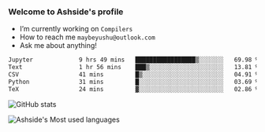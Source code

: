 ### Welcome to Ashside's profile

- I’m currently working on `Compilers`
- How to reach me `maybeyushu@outlook.com`
- Ask me about anything!

<!--START_SECTION:waka-->

```txt
Jupyter             9 hrs 49 mins   █████████████████▒░░░░░░░   69.98 %
Text                1 hr 56 mins    ███▒░░░░░░░░░░░░░░░░░░░░░   13.81 %
CSV                 41 mins         █▒░░░░░░░░░░░░░░░░░░░░░░░   04.91 %
Python              31 mins         █░░░░░░░░░░░░░░░░░░░░░░░░   03.69 %
TeX                 24 mins         ▓░░░░░░░░░░░░░░░░░░░░░░░░   02.86 %
```

<!--END_SECTION:waka-->

![GitHub stats](https://github-readme-stats.vercel.app/api?username=Ashside)

![Ashside's Most used languages](https://github-readme-stats.vercel.app/api/top-langs/?username=Ashside&layout=compact&hide_border=true&langs_count=10)


